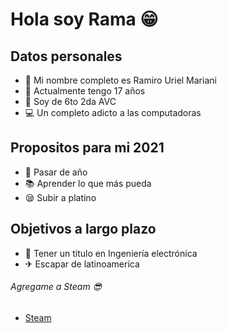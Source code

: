 # Hola soy Rama 😁

## Datos personales
- 👦 Mi nombre completo es Ramiro Uriel Mariani 
- 📅 Actualmente tengo 17 años
- 🤙 Soy de 6to 2da AVC
- 💻 Un completo adicto a las computadoras

## Propositos para mi 2021
- 🙏 Pasar de año 
- 📚 Aprender lo que más pueda 
- 😪 Subir a platino

## Objetivos a largo plazo
- 📜 Tener un titulo en Ingeniería electrónica
- ✈ Escapar de latinoamerica

###### Agregame a Steam 😎
- [Steam]
<br />

[Steam]: https://steamcommunity.com/profiles/76561198250611918/
